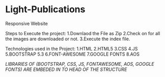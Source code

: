 # Light-Publications
Responsive Website

Steps to Execute the project:
1.Downlaod the File as Zip
2.Check on for all the images are downloaded or not.
3.Execute the index file.

Technologies used in the Project:
1.HTML
2.HTML5
3.CSS
4.JS
5.BOOTSTRAP 5.3
6.FONT-AWESOME
7.GOOGLE FONTS
8.AOS

*LIBRARIES OF (BOOTSTRAP, CSS, JS, FONTAWESOME, AOS, GOOGLE FONTS) ARE EMBEDED IN TO HEAD OF THE STRUCTURE*
